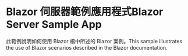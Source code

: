 # <a name="blazor-server-sample-app"></a><span data-ttu-id="a0332-101">Blazor 伺服器範例應用程式</span><span class="sxs-lookup"><span data-stu-id="a0332-101">Blazor Server Sample App</span></span>

<span data-ttu-id="a0332-102">此範例說明如何使用 Blazor 檔中所述的 Blazor 案例。</span><span class="sxs-lookup"><span data-stu-id="a0332-102">This sample illustrates the use of Blazor scenarios described in the Blazor documentation.</span></span>
